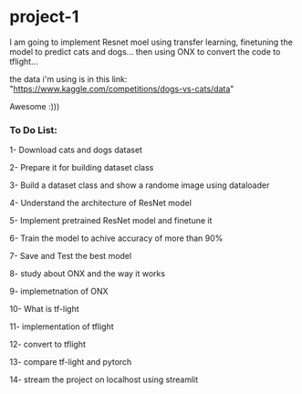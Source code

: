 # project-1
I am going to implement Resnet moel using transfer learning, finetuning the model to predict cats and dogs... then using ONX to convert the code to tflight... 

the data i'm using is in this link: "https://www.kaggle.com/competitions/dogs-vs-cats/data"

Awesome :)))



### To Do List:

1- Download cats and dogs dataset

2- Prepare it for building dataset class

3- Build a dataset class and show a randome image using dataloader

4- Understand the architecture of ResNet model

5- Implement pretrained ResNet model and finetune it

6- Train the model to achive accuracy of more than 90%

7- Save and Test the best model

8- study about ONX and the way it works

9- implemetnation of ONX

10- What is tf-light

11- implementation of tflight

12- convert to tflight

13- compare tf-light and pytorch

14- stream the project on localhost using streamlit